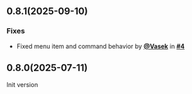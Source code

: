 ## 0.8.1(2025-09-10)
### Fixes
* Fixed menu item and command behavior by [**@Vasek**](https://github.com/Vasek-gh) in [**#4**](https://github.com/Vasek-gh/vscode-create/pull/4)
## 0.8.0(2025-07-11)
Init version

